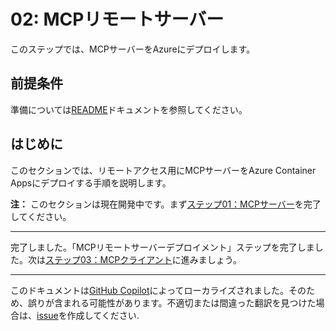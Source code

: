 # 02: MCPリモートサーバー

このステップでは、MCPサーバーをAzureにデプロイします。

## 前提条件

準備については[README](../README.md#prerequisites)ドキュメントを参照してください。

## はじめに

このセクションでは、リモートアクセス用にMCPサーバーをAzure Container Appsにデプロイする手順を説明します。

**注：** このセクションは現在開発中です。まず[ステップ01：MCPサーバー](./01-mcp-server.md)を完了してください。

---

完了しました。「MCPリモートサーバーデプロイメント」ステップを完了しました。次は[ステップ03：MCPクライアント](./03-mcp-client.md)に進みましょう。

---

このドキュメントは[GitHub Copilot](https://docs.github.com/copilot/about-github-copilot/what-is-github-copilot)によってローカライズされました。そのため、誤りが含まれる可能性があります。不適切または間違った翻訳を見つけた場合は、[issue](../../issues)を作成してください.